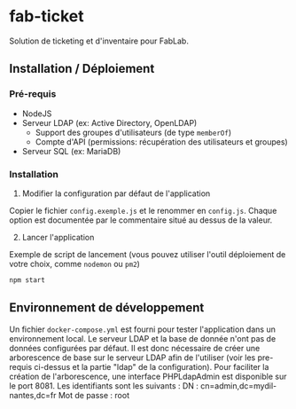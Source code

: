 # fab-ticket
Solution de ticketing et d'inventaire pour FabLab.

## Installation / Déploiement

### Pré-requis

- NodeJS
- Serveur LDAP (ex: Active Directory, OpenLDAP)
    - Support des groupes d'utilisateurs (de type `memberOf`)
    - Compte d'API (permissions: récupération des utilisateurs et groupes)
- Serveur SQL (ex: MariaDB)

### Installation

1. Modifier la configuration par défaut de l'application

Copier le fichier `config.exemple.js` et le renommer en `config.js`.
Chaque option est documentée par le commentaire situé au dessus de la valeur.

2. Lancer l'application

Exemple de script de lancement (vous pouvez utiliser l'outil déploiement de votre choix, comme `nodemon` ou `pm2`)
```bash
npm start
```

## Environnement de développement

Un fichier `docker-compose.yml` est fourni pour tester l'application dans un environnement local. Le serveur LDAP et la base de donnée
n'ont pas de données configurées par défaut. Il est donc nécessaire de créer une arborescence de base sur le serveur LDAP afin de l'utiliser
(voir les pre-requis ci-dessus et la partie "ldap" de la configuration).
Pour faciliter la création de l'arborescence, une interface PHPLdapAdmin est disponible sur le port 8081. Les identifiants sont les suivants :
DN : cn=admin,dc=mydil-nantes,dc=fr
Mot de passe : root
